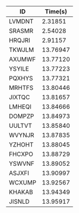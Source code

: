 |ID|Time(s)|
|-|-|
|LVMDNT|2.31851|
|SRASMR|2.54028|
|HRQJRI|2.91157|
|TKWJLM|13.76947|
|AXUMWF|13.77120|
|YSYILE|13.77223|
|PQXHYS|13.77321|
|MRHTFS|13.80446|
|JIXTQC|13.81657|
|LMHEQI|13.84666|
|DOMPZP|13.84973|
|UULTVT|13.85840|
|WVYNJR|13.87835|
|YZHOHT|13.88045|
|FHCXPO|13.88729|
|YSWVNF|13.89052|
|ASJXFI|13.90997|
|WCXUMP|13.92567|
|KHAKAB|13.94349|
|JISNLD|13.95917|
